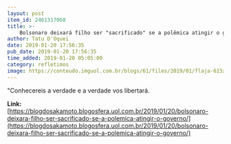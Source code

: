 ```yaml
---
layout: post
item_id: 2461317068
title: >-
    Bolsonaro deixará filho ser "sacrificado" se a polêmica atingir o governo?
author: Tatu D'Oquei
date: 2019-01-20 17:56:35
pub_date: 2019-01-20 17:56:35
time_added: 2019-01-20 05:05:00
category: refletimos
image: https://conteudo.imguol.com.br/blogs/61/files/2019/01/flaja-615x300.jpg
---
```


"Conhecereis a verdade e a verdade vos libertará.

**Link:** [https://blogdosakamoto.blogosfera.uol.com.br/2019/01/20/bolsonaro-deixara-filho-ser-sacrificado-se-a-polemica-atingir-o-governo/](https://blogdosakamoto.blogosfera.uol.com.br/2019/01/20/bolsonaro-deixara-filho-ser-sacrificado-se-a-polemica-atingir-o-governo/)

